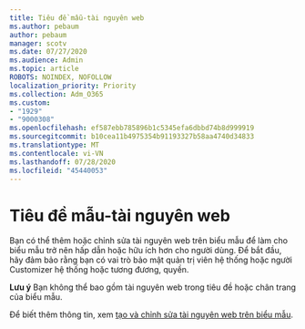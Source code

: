 ```yaml
---
title: Tiêu đề mẫu-tài nguyên web
ms.author: pebaum
author: pebaum
manager: scotv
ms.date: 07/27/2020
ms.audience: Admin
ms.topic: article
ROBOTS: NOINDEX, NOFOLLOW
localization_priority: Priority
ms.collection: Adm_O365
ms.custom:
- "1929"
- "9000308"
ms.openlocfilehash: ef587ebb785896b1c5345efa6dbbd74b8d999919
ms.sourcegitcommit: b10cea11b4975354b91193327b58aa4740d34833
ms.translationtype: MT
ms.contentlocale: vi-VN
ms.lasthandoff: 07/28/2020
ms.locfileid: "45440053"
---
```

# <a name="form-header---web-resource"></a>Tiêu đề mẫu-tài nguyên web

Bạn có thể thêm hoặc chỉnh sửa tài nguyên web trên biểu mẫu để làm cho biểu mẫu trở nên hấp dẫn hoặc hữu ích hơn cho người dùng. Để bắt đầu, hãy đảm bảo rằng bạn có vai trò bảo mật quản trị viên hệ thống hoặc người Customizer hệ thống hoặc tương đương, quyền.  

**Lưu ý** Bạn không thể bao gồm tài nguyên web trong tiêu đề hoặc chân trang của biểu mẫu.

Để biết thêm thông tin, xem [tạo và chỉnh sửa tài nguyên web trên biểu mẫu](https://docs.microsoft.com/dynamics365/customer-engagement/customize/create-edit-web-resources#create-and-edit-a-web-resource-on-a-form).
